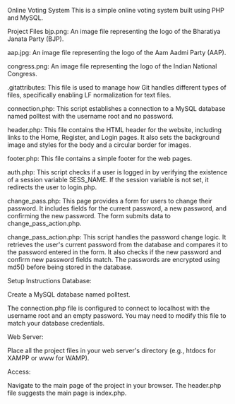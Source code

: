 Online Voting System
This is a simple online voting system built using PHP and MySQL.

Project Files
bjp.png: An image file representing the logo of the Bharatiya Janata Party (BJP).

aap.jpg: An image file representing the logo of the Aam Aadmi Party (AAP).

congress.png: An image file representing the logo of the Indian National Congress.

.gitattributes: This file is used to manage how Git handles different types of files, specifically enabling LF normalization for text files.

connection.php: This script establishes a connection to a MySQL database named polltest with the username root and no password.

header.php: This file contains the HTML header for the website, including links to the Home, Register, and Login pages. It also sets the background image and styles for the body and a circular border for images.


footer.php: This file contains a simple footer for the web pages.

auth.php: This script checks if a user is logged in by verifying the existence of a session variable SESS_NAME. If the session variable is not set, it redirects the user to login.php.

change_pass.php: This page provides a form for users to change their password. It includes fields for the current password, a new password, and confirming the new password. The form submits data to change_pass_action.php.

change_pass_action.php: This script handles the password change logic. It retrieves the user's current password from the database and compares it to the password entered in the form. It also checks if the new password and confirm new password fields match. The passwords are encrypted using md5() before being stored in the database.

Setup Instructions
Database:

Create a MySQL database named polltest.

The connection.php file is configured to connect to localhost with the username root and an empty password. You may need to modify this file to match your database credentials.

Web Server:

Place all the project files in your web server's directory (e.g., htdocs for XAMPP or www for WAMP).

Access:

Navigate to the main page of the project in your browser. The header.php file suggests the main page is index.php.
